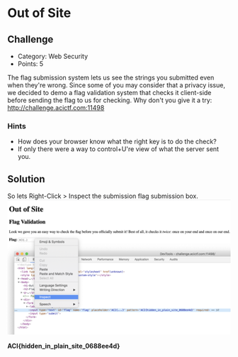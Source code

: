 
# Out of Site

## Challenge
* Category: Web Security
* Points: 5

The flag submission system lets us see the strings you submitted even when they're wrong. Since some of you may consider that a privacy issue, we decided to demo a flag validation system that checks it client-side before sending the flag to us for checking. Why don't you give it a try: http://challenge.acictf.com:11498

### Hints
* How does your browser know what the right key is to do the check?
* If only there were a way to control+U're view of what the server sent you.


## Solution

So lets Right-Click > Inspect the submission flag submission box.
![inspect](inspect.png)


**ACI{hidden_in_plain_site_0688ee4d}**
